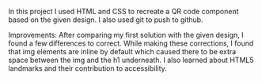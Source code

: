 In this project I used HTML and CSS to recreate a QR code component based on the given design.
I also used git to push to github.

Improvements:
After comparing my first solution with the given design, I found a few differences to correct. While making these corrections, I found that img elements are inline by default which caused there to be extra space between the img and the h1 underneath.
I also learned about HTML5 landmarks and their contribution to accessibility.

